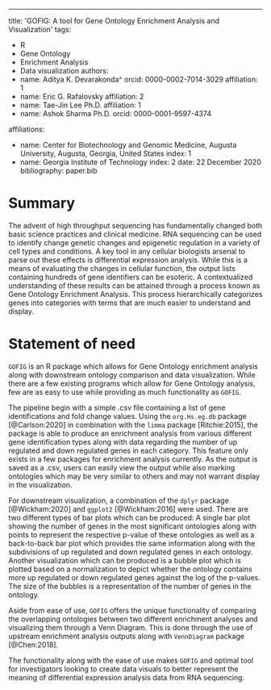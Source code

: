 

---
title: 'GOFIG: A tool for Gene Ontology Enrichment Analysis and Visualization'
tags:
  - R
  - Gene Ontology 
  - Enrichment Analysis 
  - Data visualization 
authors:
  - name: Aditya K. Devarakonda^
    orcid: 0000-0002-7014-3029
    affiliation: 1 
  - name: Eric G. Rafalovsky 
    affiliation: 2
  - name: Tae-Jin Lee Ph.D.
    affiliation: 1 
   - name: Ashok Sharma Ph.D.
    orcid: 0000-0001-9597-4374

affiliations:
 - name: Center for Biotechnology and Genomic Medicine, Augusta University, Augusta, Georgia, United States
   index: 1
 - name: Georgia Institute of Technology
   index: 2
date: 22 December 2020
bibliography: paper.bib


# Summary

The advent of high throughput sequencing has fundamentally changed both basic science practices and clinical medicine. RNA sequencing can be used to identify change genetic changes and epigenetic regulation in a variety of cell types and conditions. A key tool in any cellular biologists arsenal to parse out these effects is differential expression analysis. While this is a means of evaluating the changes in cellular function, the output lists containing hundreds of gene identifiers can be esoteric. A contextualized understanding of these results can be attained through a process known as Gene Ontology Enrichment Analysis. This process hierarchically categorizes genes into categories with terms that are much easier to understand and display.

# Statement of need

`GOFIG` is an R package which allows for Gene Ontology enrichment analysis along with downstream ontology comparison and data visualization. While there are a few existing programs which allow for Gene Ontology analysis, few are as easy to use while providing as much functionality as `GOFIG`.

The pipeline begin with a simple .csv file containing a list of gene identifications and fold change values. Using the `org.Hs.eg.db` package [@Carlson:2020] in combination with the `limma` package [Ritchie:2015], the package is able to produce an enrichment analysis from various different gene identification types along with data regarding the number of up regulated and down regulated genes in each category. This feature only exists in a few packages for enrichment analysis currently. As the output is saved as a .csv, users can easily view the output while also marking ontologies which may be very similar to others and may not warrant display in the visualization.

For downstream visualization, a combination of the `dplyr` package [@Wickham:2020] and `ggplot2` [@Wickham:2016] were used. There are two different types of bar plots which can be produced: A single bar plot showing the number of genes in the most significant ontologies along with points to represent the respective p-value of these ontologies as well as a back-to-back bar plot which provides the same information along with the subdivisions of up regulated and down regulated genes in each ontology. Another visualization which can be produced is a bubble plot which is plotted based on a normalization to depict whether the ontology contains more up regulated or down regulated genes against the log of the p-values. The size of the bubbles is a representation of the number of genes in the ontology.

Aside from ease of use, `GOFIG` offers the unique functionality of comparing the overlapping ontologies between two different enrichment analyses and visualizing them through a Venn Diagram. This is done through the use of upstream enrichment analysis outputs along with `VennDiagram` package [@Chen:2018].

The functionality along with the ease of use makes `GOFIG` and optimal tool for investigators looking to create data visuals to better represent the meaning of differential expression analysis data from RNA sequencing.


